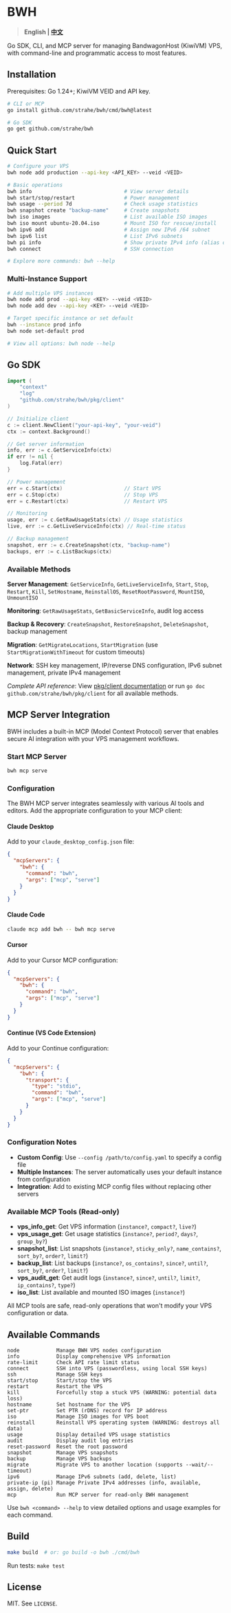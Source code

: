 # BWH

> **English | [中文](README.zh.md)**

Go SDK, CLI, and MCP server for managing BandwagonHost (KiwiVM) VPS, with command-line and programmatic access to most features.

## Installation

Prerequisites: Go 1.24+; KiwiVM VEID and API key.

```bash
# CLI or MCP
go install github.com/strahe/bwh/cmd/bwh@latest

# Go SDK
go get github.com/strahe/bwh
```

## Quick Start

```bash
# Configure your VPS
bwh node add production --api-key <API_KEY> --veid <VEID>

# Basic operations
bwh info                              # View server details
bwh start/stop/restart                # Power management
bwh usage --period 7d                 # Check usage statistics
bwh snapshot create "backup-name"     # Create snapshots
bwh iso images                        # List available ISO images
bwh iso mount ubuntu-20.04.iso        # Mount ISO for rescue/install
bwh ipv6 add                          # Assign new IPv6 /64 subnet
bwh ipv6 list                         # List IPv6 subnets
bwh pi info                           # Show private IPv4 info (alias of `private-ip info`)
bwh connect                           # SSH connection

# Explore more commands: bwh --help
```

### Multi-Instance Support

```bash
# Add multiple VPS instances
bwh node add prod --api-key <KEY> --veid <VEID>
bwh node add dev --api-key <KEY> --veid <VEID>

# Target specific instance or set default
bwh --instance prod info
bwh node set-default prod

# View all options: bwh node --help
```

## Go SDK

```go
import (
    "context"
    "log"
    "github.com/strahe/bwh/pkg/client"
)

// Initialize client
c := client.NewClient("your-api-key", "your-veid")
ctx := context.Background()

// Get server information
info, err := c.GetServiceInfo(ctx)
if err != nil {
    log.Fatal(err)
}

// Power management
err = c.Start(ctx)                    // Start VPS
err = c.Stop(ctx)                     // Stop VPS
err = c.Restart(ctx)                  // Restart VPS

// Monitoring
usage, err := c.GetRawUsageStats(ctx) // Usage statistics
live, err := c.GetLiveServiceInfo(ctx) // Real-time status

// Backup management
snapshot, err := c.CreateSnapshot(ctx, "backup-name")
backups, err := c.ListBackups(ctx)
```

### Available Methods

**Server Management**: `GetServiceInfo`, `GetLiveServiceInfo`, `Start`, `Stop`, `Restart`, `Kill`, `SetHostname`, `ReinstallOS`, `ResetRootPassword`, `MountISO`, `UnmountISO`

**Monitoring**: `GetRawUsageStats`, `GetBasicServiceInfo`, audit log access

**Backup & Recovery**: `CreateSnapshot`, `RestoreSnapshot`, `DeleteSnapshot`, backup management

**Migration**: `GetMigrateLocations`, `StartMigration` (use `StartMigrationWithTimeout` for custom timeouts)

**Network**: SSH key management, IP/reverse DNS configuration, IPv6 subnet management, private IPv4 management

*Complete API reference*: View [pkg/client documentation](./pkg/client) or run `go doc github.com/strahe/bwh/pkg/client` for all available methods.

## MCP Server Integration

BWH includes a built-in MCP (Model Context Protocol) server that enables secure AI integration with your VPS management workflows.

### Start MCP Server

```bash
bwh mcp serve
```

### Configuration

The BWH MCP server integrates seamlessly with various AI tools and editors. Add the appropriate configuration to your MCP client:

#### Claude Desktop

Add to your `claude_desktop_config.json` file:

```json
{
  "mcpServers": {
    "bwh": {
      "command": "bwh",
      "args": ["mcp", "serve"]
    }
  }
}
```

 

#### Claude Code

```bash
claude mcp add bwh -- bwh mcp serve
```

 

#### Cursor

Add to your Cursor MCP configuration:

```json
{
  "mcpServers": {
    "bwh": {
      "command": "bwh",
      "args": ["mcp", "serve"]
    }
  }
}
```

 

#### Continue (VS Code Extension)

Add to your Continue configuration:

```json
{
  "mcpServers": {
    "bwh": {
      "transport": {
        "type": "stdio",
        "command": "bwh",
        "args": ["mcp", "serve"]
      }
    }
  }
}
```

 

### Configuration Notes

- **Custom Config**: Use `--config /path/to/config.yaml` to specify a config file
- **Multiple Instances**: The server automatically uses your default instance from configuration
- **Integration**: Add to existing MCP config files without replacing other servers

### Available MCP Tools (Read-only)

- **vps_info_get**: Get VPS information (`instance?`, `compact?`, `live?`)
- **vps_usage_get**: Get usage statistics (`instance?`, `period?`, `days?`, `group_by?`)
- **snapshot_list**: List snapshots (`instance?`, `sticky_only?`, `name_contains?`, `sort_by?`, `order?`, `limit?`)
- **backup_list**: List backups (`instance?`, `os_contains?`, `since?`, `until?`, `sort_by?`, `order?`, `limit?`)
- **vps_audit_get**: Get audit logs (`instance?`, `since?`, `until?`, `limit?`, `ip_contains?`, `type?`)
- **iso_list**: List available and mounted ISO images (`instance?`)

All MCP tools are safe, read-only operations that won't modify your VPS configuration or data.

## Available Commands

```
node            Manage BWH VPS nodes configuration
info            Display comprehensive VPS information
rate-limit      Check API rate limit status
connect         SSH into VPS (passwordless, using local SSH keys)
ssh             Manage SSH keys
start/stop      Start/stop the VPS
restart         Restart the VPS
kill            Forcefully stop a stuck VPS (WARNING: potential data loss)
hostname        Set hostname for the VPS
set-ptr         Set PTR (rDNS) record for IP address
iso             Manage ISO images for VPS boot
reinstall       Reinstall VPS operating system (WARNING: destroys all data)
usage           Display detailed VPS usage statistics
audit           Display audit log entries
reset-password  Reset the root password
snapshot        Manage VPS snapshots
backup          Manage VPS backups
migrate         Migrate VPS to another location (supports --wait/--timeout)
ipv6            Manage IPv6 subnets (add, delete, list)
private-ip (pi) Manage Private IPv4 addresses (info, available, assign, delete)
mcp             Run MCP server for read-only BWH management
```

Use `bwh <command> --help` to view detailed options and usage examples for each command.

## Build

```bash
make build  # or: go build -o bwh ./cmd/bwh
```

Run tests: `make test`

## License

MIT. See `LICENSE`.
